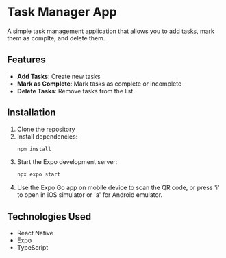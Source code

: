 # Task Manager App

A simple task management application that allows you to add tasks, mark them as complte, and delete them.

## Features

- **Add Tasks**: Create new tasks
- **Mark as Complete**: Mark tasks as complete or incomplete
- **Delete Tasks**: Remove tasks from the list

## Installation

1. Clone the repository
2. Install dependencies:
   ```bash
   npm install
   ```
3. Start the Expo development server:
   ```bash
   npx expo start
   ```
4. Use the Expo Go app on mobile device to scan the QR code, or press 'i' to open in iOS simulator or 'a' for Android emulator.

## Technologies Used

- React Native
- Expo
- TypeScript
